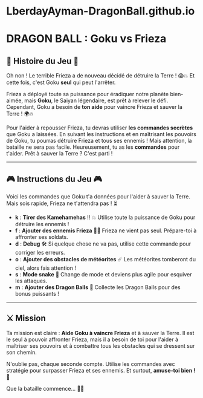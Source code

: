 # LberdayAyman-DragonBall.github.io

# DRAGON BALL : Goku vs Frieza

## 🚨 Histoire du Jeu 🚨

Oh non ! Le terrible Frieza a de nouveau décidé de détruire la Terre ! 😱💥 Et cette fois, c'est Goku **seul** qui peut l'arrêter. 

Frieza a déployé toute sa puissance pour éradiquer notre planète bien-aimée, mais **Goku**, le Saiyan légendaire, est prêt à relever le défi. Cependant, Goku a besoin de **ton aide** pour vaincre Frieza et sauver la Terre ! 🌍🔥

Pour l'aider à repousser Frieza, tu devras utiliser **les commandes secrètes** que Goku a laissées. En suivant les instructions et en maîtrisant les pouvoirs de Goku, tu pourras détruire Frieza et tous ses ennemis ! Mais attention, la bataille ne sera pas facile. Heureusement, tu as les **commandes** pour t'aider. Prêt à sauver la Terre ? C'est parti !

---

## 🎮 Instructions du Jeu 🎮

Voici les commandes que Goku t'a données pour l'aider à sauver la Terre. Mais sois rapide, Frieza ne t'attendra pas ! ⏳

- **k** : **Tirer des Kamehamehas** !! 💥 Utilise toute la puissance de Goku pour détruire les ennemis !
- **f** : **Ajouter des ennemis Frieza** 🦹‍♂️ Frieza ne vient pas seul. Prépare-toi à affronter ses soldats.
- **d** : **Debug** 🛠️ Si quelque chose ne va pas, utilise cette commande pour corriger les erreurs.
- **o** : **Ajouter des obstacles de météorites** ☄️ Les météorites tomberont du ciel, alors fais attention !
- **s** : **Mode snake** 🐍 Change de mode et deviens plus agile pour esquiver les attaques.
- **m** : **Ajouter des Dragon Balls** 🐉 Collecte les Dragon Balls pour des bonus puissants !

---

## ⚔️ Mission

Ta mission est claire : **Aide Goku à vaincre Frieza** et à sauver la Terre. Il est le seul à pouvoir affronter Frieza, mais il a besoin de toi pour l'aider à maîtriser ses pouvoirs et à combattre tous les obstacles qui se dressent sur son chemin.

N'oublie pas, chaque seconde compte. Utilise les commandes avec stratégie pour surpasser Frieza et ses ennemis. Et surtout, **amuse-toi bien !** 🎉

Que la bataille commence... 🌟💥
